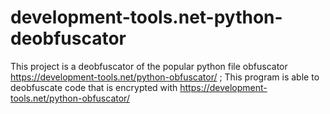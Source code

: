 # development-tools.net-python-deobfuscator
This project is a deobfuscator of the popular python file obfuscator https://development-tools.net/python-obfuscator/ ;  This program is able to deobfuscate code that is encrypted with https://development-tools.net/python-obfuscator/
